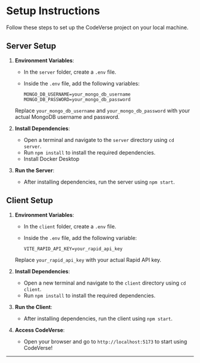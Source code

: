 # Setup Instructions

Follow these steps to set up the CodeVerse project on your local machine.

## Server Setup

1. **Environment Variables**:

   - In the `server` folder, create a `.env` file.
   - Inside the `.env` file, add the following variables:
   
     ```
     MONGO_DB_USERNAME=your_mongo_db_username
     MONGO_DB_PASSWORD=your_mongo_db_password
     ```

   Replace `your_mongo_db_username` and `your_mongo_db_password` with your actual MongoDB username and password.

2. **Install Dependencies**:

   - Open a terminal and navigate to the `server` directory using `cd server`.
   - Run `npm install` to install the required dependencies.
   - Install Docker Desktop

3. **Run the Server**:

   - After installing dependencies, run the server using `npm start`.

## Client Setup

1. **Environment Variables**:

   - In the `client` folder, create a `.env` file.
   - Inside the `.env` file, add the following variable:
   
     ```
     VITE_RAPID_API_KEY=your_rapid_api_key
     ```
     
   Replace `your_rapid_api_key` with your actual Rapid API key.

2. **Install Dependencies**:

   - Open a new terminal and navigate to the `client` directory using `cd client`.
   - Run `npm install` to install the required dependencies.

3. **Run the Client**:

   - After installing dependencies, run the client using `npm start`.

4. **Access CodeVerse**:

   - Open your browser and go to `http://localhost:5173` to start using CodeVerse!

---
